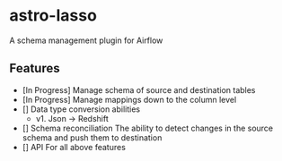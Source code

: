 # astro-lasso
A schema management plugin for Airflow

## Features
 - [In Progress] Manage schema of source and destination tables
 - [In Progress] Manage mappings down to the column level
 - [] Data type conversion abilities
    - v1. Json -> Redshift
- [] Schema reconciliation
The ability to detect changes in the source schema and push them to destination
- [] API For all above features